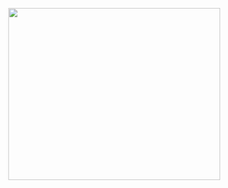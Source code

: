 <a href='http://www.youtube.com/watch?feature=player_embedded&v=OA4hh2Vkebc' target='_blank'><img src='http://img.youtube.com/vi/OA4hh2Vkebc/0.jpg' width='425' height=344 /></a>